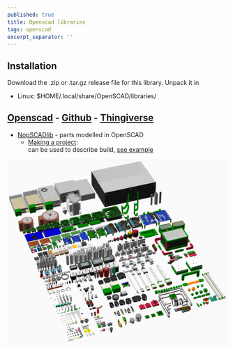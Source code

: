 ```yaml
---
published: true
title: Openscad libraries
tags: openscad
excerpt_separator: ''
---
```

## Installation

Download the .zip or .tar.gz release file for this library.
Unpack it in 
 - Linux: $HOME/.local/share/OpenSCAD/libraries/

## [Openscad](https://www.openscad.org/libraries.html) - [Github](https://github.com/openscad/openscad/wiki/Libraries) - [Thingiverse](https://www.thingiverse.com/openscad/collections/libraries)
- [NopSCADlib](https://github.com/nophead/NopSCADlib/blob/master/readme.md) - parts modelled in OpenSCAD
	- [Making a project](https://github.com/nophead/NopSCADlib/blob/master/docs/usage.md#making-a-project):    
    can be used to describe build, [see example](https://github.com/nophead/NopSCADlib/blob/master/examples/MainsBreakOutBox/readme.md)

![caption](https://raw.githubusercontent.com/nophead/NopSCADlib/master/libtest.png)